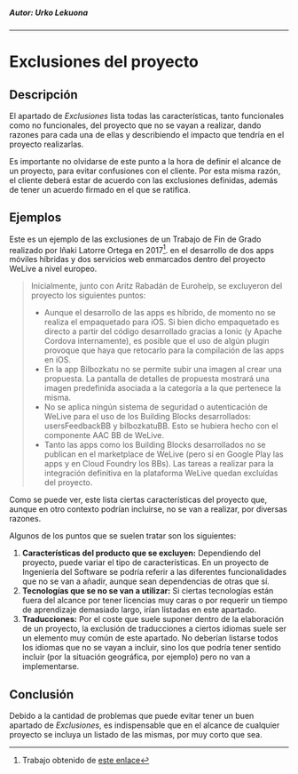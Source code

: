 ##### Autor: Urko Lekuona
---

# Exclusiones del proyecto

## Descripción
El apartado de *Exclusiones* lista todas las características, tanto funcionales como no funcionales, del proyecto que no se vayan a realizar, dando razones para cada una de ellas y describiendo el impacto que tendría en el proyecto realizarlas.

Es importante no olvidarse de este punto a la hora de definir el alcance de un proyecto, para evitar confusiones con el cliente. Por esta misma razón, el cliente deberá estar de acuerdo con las exclusiones definidas, además de tener un acuerdo firmado en el que se ratifica.
## Ejemplos
Este es un ejemplo de las exclusiones de un Trabajo de Fin de Grado realizado por Iñaki Latorre Ortega en 2017[^1]. en el desarrollo de dos apps móviles híbridas y dos servicios web enmarcados dentro del proyecto WeLive a nivel europeo.

>Inicialmente, junto con Aritz Rabadán de Eurohelp, se excluyeron del proyecto
los siguientes puntos:
>* Aunque el desarrollo de las apps es híbrido, de momento no se realiza el empaquetado para iOS. Si bien dicho empaquetado es directo a partir del código desarrollado gracias a Ionic (y Apache Cordova internamente), es posible que el uso de algún plugin provoque que haya que retocarlo para la compilación de las apps en iOS.
>* En la app Bilbozkatu no se permite subir una imagen al crear una propuesta. La pantalla de detalles de propuesta mostrará una imagen predefinida asociada a la categoría a la que pertenece la misma.
>* No se aplica ningún sistema de seguridad o autenticación de WeLive para el uso de los Building Blocks desarrollados: usersFeedbackBB y bilbozkatuBB. Esto se hubiera hecho con el componente AAC BB de WeLive.
>* Tanto las apps como los Building Blocks desarrollados no se publican en el marketplace de WeLive (pero sí en Google Play las apps y en Cloud Foundry los BBs). Las tareas a realizar para la integración definitiva en la plataforma WeLive quedan excluídas del proyecto.

Como se puede ver, este lista ciertas características del proyecto que, aunque en otro contexto podrían incluirse, no se van a realizar, por diversas razones.

Algunos de los puntos que se suelen tratar son los siguientes:
1. **Características del producto que se excluyen:** Dependiendo del proyecto, puede variar el tipo de características. En un proyecto de Ingeniería del Software se podría referir a las diferentes funcionalidades que no se van a añadir, aunque sean dependencias de otras que sí.
2. **Tecnologías que se no se van a utilizar:** Si ciertas tecnologías están fuera del alcance por tener licencias muy caras o por requerir un tiempo de aprendizaje demasiado largo, irían listadas en este apartado.
3. **Traducciones:** Por el coste que suele suponer dentro de la elaboración de un proyecto, la exclusión de traducciones a ciertos idiomas suele ser un elemento muy común de este apartado. No deberían listarse todos los idiomas que no se vayan a incluir, sino los que podría tener sentido incluir (por la situación geográfica, por ejemplo) pero no van a implementarse.
## Conclusión
Debido a la cantidad de problemas que puede evitar tener un buen apartado de *Exclusiones*, es indispensable que en el alcance de cualquier proyecto se incluya un listado de las mismas, por muy corto que sea.

[^1]:Trabajo obtenido de [este enlace](https://addi.ehu.es/bitstream/handle/10810/21806/TFG_LatorreOrtega.pdf?sequence=3&isAllowed=y)
